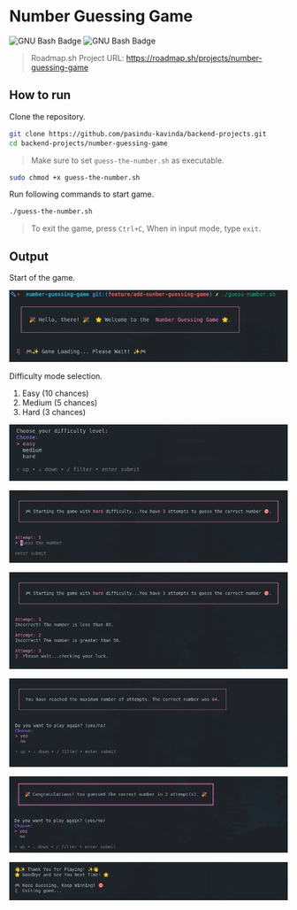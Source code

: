 # Number Guessing Game

![GNU Bash Badge](https://img.shields.io/badge/Shell-4EAA25?logoColor=fff&style=for-the-badge)
![GNU Bash Badge](https://img.shields.io/badge/Gum-bc26c7?logo=gum&logoColor=fff&style=for-the-badge)

> Roadmap.sh Project URL: https://roadmap.sh/projects/number-guessing-game

## How to run

Clone the repository.

```bash
git clone https://github.com/pasindu-kavinda/backend-projects.git
cd backend-projects/number-guessing-game
```

> Make sure to set `guess-the-number.sh` as executable.
```bash
sudo chmod +x guess-the-number.sh
```

Run following commands to start game.

```bash
./guess-the-number.sh
```

> To exit the game, press `Ctrl+C`, When in input mode, type `exit`.

## Output

Start of the game.

![Output](./output-1.png)

Difficulty mode selection.
1. Easy (10 chances)
2. Medium (5 chances)
3. Hard (3 chances)

![Output](./output-2.png)

![Output](./output-3.png)

![Output](./output-4.png)

![Output](./output-5.png)

![Output](./output-6.png)

![Output](./output-7.png)
